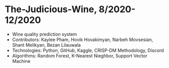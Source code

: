 # The-Judicious-Wine, 8/2020-12/2020
- Wine quality prediction system
- Contributors: Kaylee Pham, Hovik Hovakimyan, Narbeh Movsesian, Shant Melikyan, Bezan Lilauwala
- Technologies: Python, GitHub, Kaggle, CRISP-DM Methodology, Discord
- Algorithms: Random Forest, K-Nearest Nieghbor, Support Vector Machine
